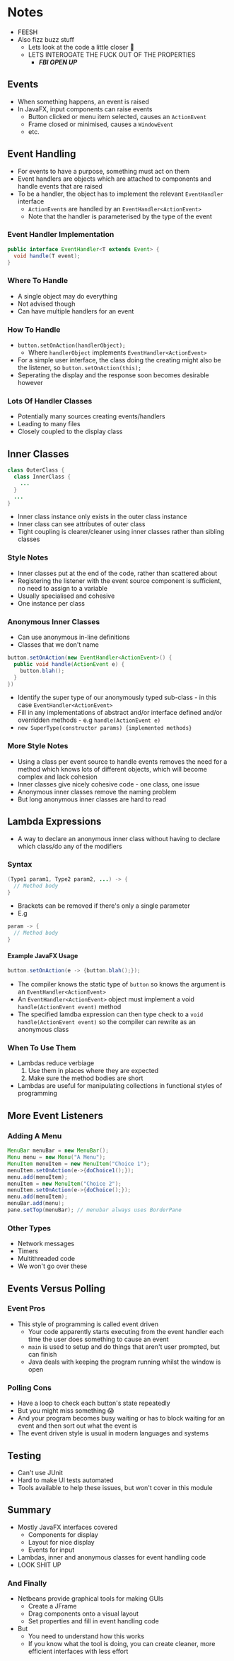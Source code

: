 # Notes

- FEESH
- Also fizz buzz stuff
  - Lets look at the code a little closer 🔎
  - LETS INTEROGATE THE FUCK OUT OF THE PROPERTIES
    - _**FBI OPEN UP**_

## Events

- When something happens, an event is raised
- In JavaFX, input components can raise events
  - Button clicked or menu item selected, causes an `ActionEvent`
  - Frame closed or minimised, causes a `WindowEvent`
  - etc.

## Event Handling

- For events to have a purpose, something must act on them
- Event handlers are objects which are attached to components and handle events that are raised
- To be a handler, the object has to implement the relevant `EventHandler` interface
  - `ActionEvent`s are handled by an `EventHandler<ActionEvent>`
  - Note that the handler is parameterised by the type of the event

### Event Handler Implementation

```java
public interface EventHandler<T extends Event> {
  void handle(T event);
}
```

### Where To Handle

- A single object may do everything
- Not advised though
- Can have multiple handlers for an event

### How To Handle

- `button.setOnAction(handlerObject);`
  - Where `handlerObject` implements `EventHandler<ActionEvent>`
- For a simple user interface, the class doing the creating might also be the listener, so `button.setOnAction(this);`
- Seperating the display and the response soon becomes desirable however

### Lots Of Handler Classes

- Potentially many sources creating events/handlers
- Leading to many files
- Closely coupled to the display class

## Inner Classes

```java
class OuterClass {
  class InnerClass {
    ...
  }
  ...
}
```

- Inner class instance only exists in the outer class instance
- Inner class can see attributes of outer class
- Tight coupling is clearer/cleaner using inner classes rather than sibling classes

### Style Notes

- Inner classes put at the end of the code, rather than scattered about
- Registering the listener with the event source component is sufficient, no need to assign to a variable
- Usually specialised and cohesive
- One instance per class

### Anonymous Inner Classes

- Can use anonymous in-line definitions
- Classes that we don't name

```java
button.setOnAction(new EventHandler<ActionEvent>() {
  public void handle(ActionEvent e) {
    button.blah();
  }
})
```

- Identify the super type of our anonymously typed sub-class - in this case `EventHandler<ActionEvent>`
- Fill in any implementations of abstract and/or interface defined and/or overridden methods - e.g `handle(ActionEvent e)`
- `new SuperType(constructor params) {implemented methods}`

### More Style Notes

- Using a class per event source to handle events removes the need for a method which knows lots of different objects, which will become complex and lack cohesion
- Inner classes give nicely cohesive code - one class, one issue
- Anonymous inner classes remove the naming problem
- But long anonymous inner classes are hard to read

## Lambda Expressions

- A way to declare an anonymous inner class without having to declare which class/do any of the modifiers

### Syntax

```java
(Type1 param1, Type2 param2, ...) -> {
  // Method body
}
```

- Brackets can be removed if there's only a single parameter
- E.g

```java
param -> {
  // Method body
}
```

#### Example JavaFX Usage

```java
button.setOnAction(e -> {button.blah();});
```

- The compiler knows the static type of `button` so knows the argument is an `EventHandler<ActionEvent>`
- An `EventHandler<ActionEvent>` object must implement a void `handle(ActionEvent event)` method
- The specified lamdba expression can then type check to a `void handle(ActionEvent event)` so the compiler can rewrite as an anonymous class

### When To Use Them

- Lambdas reduce verbiage
  1. Use them in places where they are expected
  2. Make sure the method bodies are short
- Lambdas are useful for manipulating collections in functional styles of programming

## More Event Listeners

### Adding A Menu

```java
MenuBar menuBar = new MenuBar();
Menu menu = new Menu("A Menu");
MenuItem menuItem = new MenuItem("Choice 1");
menuItem.setOnAction(e->{doChoice1();});
menu.add(menuItem);
menuItem = new MenuItem("Choice 2");
menuItem.setOnAction(e->{doChoice();});
menu.add(menuItem);
menuBar.add(menu);
pane.setTop(menuBar); // menubar always uses BorderPane
```

### Other Types

- Network messages
- Timers
- Multithreaded code
- We won't go over these

## Events Versus Polling

### Event Pros

- This style of programming is called event driven
  - Your code apparently starts executing from the event handler each time the user does something to cause an event
  - `main` is used to setup and do things that aren't user prompted, but can finish
  - Java deals with keeping the program running whilst the window is open

### Polling Cons

- Have a loop to check each button's state repeatedly
- But you might miss something 😱
- And your program becomes busy waiting or has to block waiting for an event and then sort out what the event is
- The event driven style is usual in modern languages and systems

## Testing

- Can't use JUnit
- Hard to make UI tests automated
- Tools available to help these issues, but won't cover in this module

## Summary

- Mostly JavaFX interfaces covered
  - Components for display
  - Layout for nice display
  - Events for input
- Lambdas, inner and anonymous classes for event handling code
- LOOK SHIT UP

### And Finally

- Netbeans provide graphical tools for making GUIs
  - Create a JFrame
  - Drag components onto a visual layout
  - Set properties and fill in event handling code
- But
  - You need to understand how this works
  - If you know what the tool is doing, you can create cleaner, more efficient interfaces with less effort
